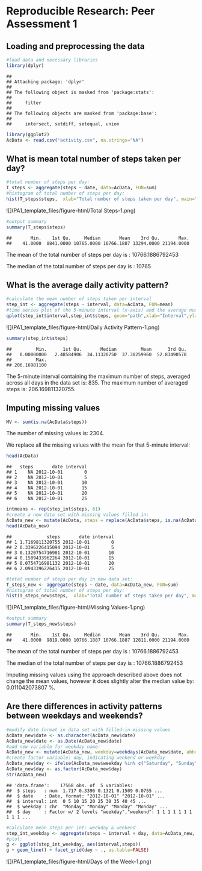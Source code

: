 # Reproducible Research: Peer Assessment 1


## Loading and preprocessing the data


```r
#load data and necessary libraries
library(dplyr)
```

```
## 
## Attaching package: 'dplyr'
## 
## The following object is masked from 'package:stats':
## 
##     filter
## 
## The following objects are masked from 'package:base':
## 
##     intersect, setdiff, setequal, union
```

```r
library(ggplot2)
AcData <- read.csv("activity.csv", na.strings="NA")
```

## What is mean total number of steps taken per day?


```r
#total number of steps per day:
T_steps <- aggregate(steps ~ date, data=AcData, FUN=sum) 
#histogram of total number of steps per day:
hist(T_steps$steps,  xlab="Total number of steps taken per day", main="", breaks=10)
```

![](PA1_template_files/figure-html/Total Steps-1.png) 

```r
#output summary
summary(T_steps$steps)
```

```
##       Min.    1st Qu.     Median       Mean    3rd Qu.       Max. 
##    41.0000  8841.0000 10765.0000 10766.1887 13294.0000 21194.0000
```

The mean of the total number of steps per day is : 10766.1886792453

The median of the total number of steps per day is : 10765

## What is the average daily activity pattern?


```r
#calculate the mean number of steps taken per interval
step_int <- aggregate(steps ~ interval, data=AcData, FUN=mean)
#time series plot of the 5-minute interval (x-axis) and the average number of steps taken, averaged across all days (y-axis)
qplot(step_int$interval,step_int$steps, geom="path",xlab="Interval",ylab="Avg number of steps")
```

![](PA1_template_files/figure-html/Daily Activity Pattern-1.png) 

```r
summary(step_int$steps)
```

```
##         Min.      1st Qu.       Median         Mean      3rd Qu. 
##   0.00000000   2.48584906  34.11320750  37.38259960  52.83490570 
##         Max. 
## 206.16981100
```

The 5-minute interval containing the maximum number of steps, averaged across all days in the data set is: 835. The maximum number of averaged steps is: 206.169811320755.

## Imputing missing values


```r
MV <- sum(is.na(AcData$steps))
```

The number of missing values is: 2304.

We replace all the missing values with the mean for that 5-minute interval:


```r
head(AcData)
```

```
##   steps       date interval
## 1    NA 2012-10-01        0
## 2    NA 2012-10-01        5
## 3    NA 2012-10-01       10
## 4    NA 2012-10-01       15
## 5    NA 2012-10-01       20
## 6    NA 2012-10-01       25
```

```r
intmeans <- rep(step_int$steps, 61)
#create a new data set with missing values filled in:
AcData_new <- mutate(AcData, steps = replace(AcData$steps, is.na(AcData$steps),intmeans[is.na(AcData$steps)]))
head(AcData_new)
```

```
##             steps       date interval
## 1 1.7169811320755 2012-10-01        0
## 2 0.3396226415094 2012-10-01        5
## 3 0.1320754716981 2012-10-01       10
## 4 0.1509433962264 2012-10-01       15
## 5 0.0754716981132 2012-10-01       20
## 6 2.0943396226415 2012-10-01       25
```

```r
#total number of steps per day in new data set:
T_steps_new <- aggregate(steps ~ date, data=AcData_new, FUN=sum) 
#histogram of total number of steps per day:
hist(T_steps_new$steps,  xlab="Total number of steps taken per day", main="", breaks=10)
```

![](PA1_template_files/figure-html/Missing Values-1.png) 

```r
#output summary
summary(T_steps_new$steps)
```

```
##       Min.    1st Qu.     Median       Mean    3rd Qu.       Max. 
##    41.0000  9819.0000 10766.1887 10766.1887 12811.0000 21194.0000
```

The mean of the total number of steps per day is : 10766.1886792453

The median of the total number of steps per day is : 10766.1886792453

Imputing missing values using the approach described above does not change the mean values, however it does slightly alter the median value by: 0.011042073807 %.


## Are there differences in activity patterns between weekdays and weekends?


```r
#modify date format in data set with filled-in missing values
AcData_new$date <- as.character(AcData_new$date)
AcData_new$date <- as.Date(AcData_new$date)
#add new variable for weekday name:
AcData_new <- mutate(AcData_new, weekday=weekdays(AcData_new$date, abbreviate=FALSE))
#create factor variable: day, indicating weekend or weekday
AcData_new$day <- ifelse(AcData_new$weekday %in% c("Saturday", "Sunday"), "weekend", "weekday")
AcData_new$day <- as.factor(AcData_new$day)
str(AcData_new)
```

```
## 'data.frame':	17568 obs. of  5 variables:
##  $ steps   : num  1.717 0.3396 0.1321 0.1509 0.0755 ...
##  $ date    : Date, format: "2012-10-01" "2012-10-01" ...
##  $ interval: int  0 5 10 15 20 25 30 35 40 45 ...
##  $ weekday : chr  "Monday" "Monday" "Monday" "Monday" ...
##  $ day     : Factor w/ 2 levels "weekday","weekend": 1 1 1 1 1 1 1 1 1 1 ...
```

```r
#calculate mean steps per int: weekday & weekend
step_int_weekday <- aggregate(steps ~ interval + day, data=AcData_new, FUN=mean) 
#plot:
g <- ggplot(step_int_weekday, aes(interval,steps))
g + geom_line() + facet_grid(day ~ ., as.table=FALSE)
```

![](PA1_template_files/figure-html/Days of the Week-1.png) 

